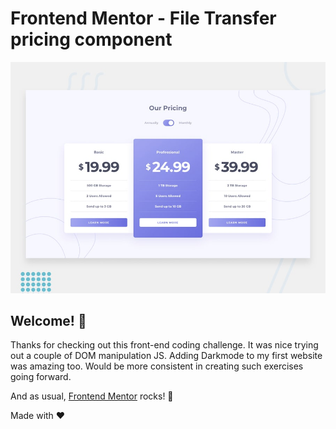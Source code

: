 # Frontend Mentor - File Transfer pricing component

![Design preview for the File Transfer pricing component coding challenge](./design/desktop-preview.jpg)

## Welcome! 👋

Thanks for checking out this front-end coding challenge. It was nice trying out a couple of DOM manipulation JS. Adding Darkmode to my first website was amazing too. Would be more consistent in creating such exercises going forward.


And as usual, [Frontend Mentor](https://www.frontendmentor.io) rocks! 🚀

 Made with ❤
